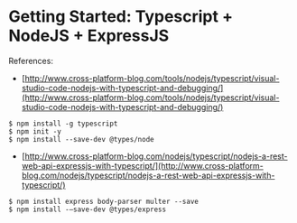 # Getting Started: Typescript + NodeJS + ExpressJS

References:
* [http://www.cross-platform-blog.com/tools/nodejs/typescript/visual-studio-code-nodejs-with-typescript-and-debugging/](http://www.cross-platform-blog.com/tools/nodejs/typescript/visual-studio-code-nodejs-with-typescript-and-debugging/)

```
$ npm install -g typescript
$ npm init -y
$ npm install --save-dev @types/node
```

* [http://www.cross-platform-blog.com/nodejs/typescript/nodejs-a-rest-web-api-expressjs-with-typescript/](http://www.cross-platform-blog.com/nodejs/typescript/nodejs-a-rest-web-api-expressjs-with-typescript/)

```
$ npm install express body-parser multer --save
$ npm install -–save-dev @types/express
```